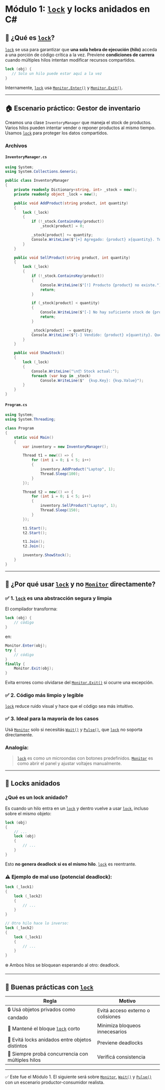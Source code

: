# Módulo 1: [`lock`](https://learn.microsoft.com/es-es/dotnet/csharp/language-reference/statements/lock) y locks anidados en C#

## 🔐 ¿Qué es [`lock`](https://learn.microsoft.com/es-es/dotnet/csharp/language-reference/statements/lock)?
[`lock`](https://learn.microsoft.com/es-es/dotnet/csharp/language-reference/statements/lock) se usa para garantizar que **una sola hebra de ejecución (hilo)** acceda a una porción de código crítica a la vez. Previene **condiciones de carrera** cuando múltiples hilos intentan modificar recursos compartidos.

```csharp
lock (obj) {
   // Solo un hilo puede estar aquí a la vez
}
```

Internamente, [`lock`](https://learn.microsoft.com/es-es/dotnet/csharp/language-reference/statements/lock) usa [`Monitor.Enter()`](https://learn.microsoft.com/es-es/dotnet/api/system.threading.monitor.enter?view=net-8.0) y [`Monitor.Exit()`](https://learn.microsoft.com/en-us/dotnet/api/system.threading.monitor.exit?view=net-9.0).

---

## 🏠 Escenario práctico: Gestor de inventario

Creamos una clase `InventoryManager` que maneja el stock de productos. Varios hilos pueden intentar vender o reponer productos al mismo tiempo. Usamos [`lock`](https://learn.microsoft.com/es-es/dotnet/csharp/language-reference/statements/lock) para proteger los datos compartidos.

### Archivos

#### `InventoryManager.cs`
```csharp
using System;
using System.Collections.Generic;

public class InventoryManager
{
    private readonly Dictionary<string, int> _stock = new();
    private readonly object _lock = new();

    public void AddProduct(string product, int quantity)
    {
        lock (_lock)
        {
            if (!_stock.ContainsKey(product))
                _stock[product] = 0;

            _stock[product] += quantity;
            Console.WriteLine($"[+] Agregado: {product} x{quantity}. Total: {_stock[product]}");
        }
    }

    public void SellProduct(string product, int quantity)
    {
        lock (_lock)
        {
            if (!_stock.ContainsKey(product))
            {
                Console.WriteLine($"[!] Producto {product} no existe.");
                return;
            }

            if (_stock[product] < quantity)
            {
                Console.WriteLine($"[-] No hay suficiente stock de {product}. Disponible: {_stock[product]}");
                return;
            }

            _stock[product] -= quantity;
            Console.WriteLine($"[-] Vendido: {product} x{quantity}. Quedan: {_stock[product]}");
        }
    }

    public void ShowStock()
    {
        lock (_lock)
        {
            Console.WriteLine("\n📦 Stock actual:");
            foreach (var kvp in _stock)
                Console.WriteLine($"  {kvp.Key}: {kvp.Value}");
        }
    }
}
```

#### `Program.cs`
```csharp
using System;
using System.Threading;

class Program
{
    static void Main()
    {
        var inventory = new InventoryManager();

        Thread t1 = new(() => {
            for (int i = 0; i < 5; i++)
            {
                inventory.AddProduct("Laptop", 1);
                Thread.Sleep(100);
            }
        });

        Thread t2 = new(() => {
            for (int i = 0; i < 5; i++)
            {
                inventory.SellProduct("Laptop", 1);
                Thread.Sleep(150);
            }
        });

        t1.Start();
        t2.Start();

        t1.Join();
        t2.Join();

        inventory.ShowStock();
    }
}
```

---

## 🤔 ¿Por qué usar [`lock`](https://learn.microsoft.com/es-es/dotnet/csharp/language-reference/statements/lock) y no [`Monitor`](https://learn.microsoft.com/es-es/dotnet/api/system.threading.monitor?view=net-8.0) directamente?

### ✅ 1. [`lock`](https://learn.microsoft.com/es-es/dotnet/csharp/language-reference/statements/lock) es una abstracción segura y limpia
El compilador transforma:
```csharp
lock (obj) {
    // código
}
```
en:
```csharp
Monitor.Enter(obj);
try {
    // código
}
finally {
    Monitor.Exit(obj);
}
```

Evita errores como olvidarse del [`Monitor.Exit()`](https://learn.microsoft.com/en-us/dotnet/api/system.threading.monitor.exit?view=net-9.0) si ocurre una excepción.

### ✅ 2. Código más limpio y legible
[`lock`](https://learn.microsoft.com/es-es/dotnet/csharp/language-reference/statements/lock) reduce ruido visual y hace que el código sea más intuitivo.

### ✅ 3. Ideal para la mayoría de los casos
Usá [`Monitor`](https://learn.microsoft.com/es-es/dotnet/api/system.threading.monitor?view=net-8.0) solo si necesitás [`Wait()`](https://learn.microsoft.com/es-es/dotnet/api/system.threading.monitor.wait?view=net-8.0#system-threading-monitor-wait(system-object)) y [`Pulse()`](https://learn.microsoft.com/es-es/dotnet/api/system.threading.monitor.pulse?view=net-8.0), que [`lock`](https://learn.microsoft.com/es-es/dotnet/csharp/language-reference/statements/lock) no soporta directamente.

### Analogía:
> [`lock`](https://learn.microsoft.com/es-es/dotnet/csharp/language-reference/statements/lock) es como un microondas con botones predefinidos.
> [`Monitor`](https://learn.microsoft.com/es-es/dotnet/api/system.threading.monitor?view=net-8.0) es como abrir el panel y ajustar voltajes manualmente.

---

## 🧠 Locks anidados

### ¿Qué es un lock anidado?
Es cuando un hilo entra en un [`lock`](https://learn.microsoft.com/es-es/dotnet/csharp/language-reference/statements/lock) y dentro vuelve a usar [`lock`](https://learn.microsoft.com/es-es/dotnet/csharp/language-reference/statements/lock), incluso sobre el mismo objeto:

```csharp
lock (obj)
{
    // ...
    lock (obj)
    {
        // ...
    }
}
```
Esto **no genera deadlock si es el mismo hilo**. [`lock`](https://learn.microsoft.com/es-es/dotnet/csharp/language-reference/statements/lock) es reentrante.

### ⚠️ Ejemplo de mal uso (potencial deadlock):
```csharp
lock (_lock1)
{
    lock (_lock2)
    {
        // ...
    }
}

// Otro hilo hace lo inverso:
lock (_lock2)
{
    lock (_lock1)
    {
        // ...
    }
}
```
❄️ Ambos hilos se bloquean esperando al otro: deadlock.

---

## 🧼 Buenas prácticas con [`lock`](https://learn.microsoft.com/es-es/dotnet/csharp/language-reference/statements/lock)

| Regla | Motivo |
|-------|--------|
| 🔒 Usá objetos privados como candado | Evitá acceso externo o colisiones |
| 🌟 Mantené el bloque [`lock`](https://learn.microsoft.com/es-es/dotnet/csharp/language-reference/statements/lock) corto | Minimiza bloqueos innecesarios |
| 🔄 Evitá locks anidados entre objetos distintos | Previene deadlocks |
| 🤔 Siempre probá concurrencia con múltiples hilos | Verificá consistencia |

---

✅ Este fue el Módulo 1. El siguiente será sobre [`Monitor`](https://learn.microsoft.com/es-es/dotnet/api/system.threading.monitor?view=net-8.0), [`Wait()`](https://learn.microsoft.com/es-es/dotnet/api/system.threading.monitor.wait?view=net-8.0#system-threading-monitor-wait(system-object)) y [`Pulse()`](https://learn.microsoft.com/es-es/dotnet/api/system.threading.monitor.pulse?view=net-8.0) con un escenario productor-consumidor realista.

